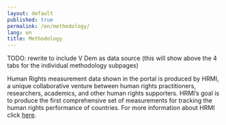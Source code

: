 ```yaml
---
layout: default
published: true
permalink: /en/methodology/
lang: en
title: Methodology
---
```


TODO: rewrite to include V Dem as data source (this will show above the 4 tabs for the individual methodology subpages)

Human Rights measurement data shown in the portal is produced by HRMI, a unique collaborative venture between human rights practitioners, researchers, academics, and other human rights supporters. HRMI’s goal is to produce the first comprehensive set of measurements for tracking the human rights performance of countries. For more information about HRMI click [here](https://humanrightsmeasurement.org).  
